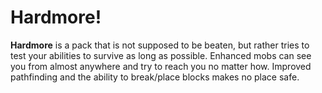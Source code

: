 # Hardmore!

**Hardmore** is a pack that is not supposed to be beaten, but rather tries to test your abilities to survive as long as possible. Enhanced mobs can see you from almost anywhere and try to reach you no matter how. Improved pathfinding and the ability to break/place blocks makes no place safe.
